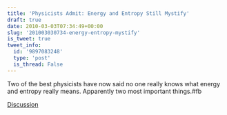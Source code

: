 ```yaml
---
title: 'Physicists Admit: Energy and Entropy Still Mystify'
draft: true
date: 2010-03-03T07:34:49+00:00
slug: '201003030734-energy-entropy-mystify'
is_tweet: true
tweet_info:
  id: '9897083248'
  type: 'post'
  is_thread: False
---
```




Two of the best physicists have now said no one really knows what  energy and entropy really means. Apparently two most important things.#fb

[Discussion](https://x.com/sytelus/status/9897083248)
